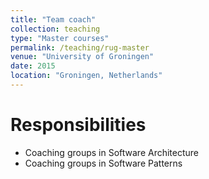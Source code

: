 ```yaml
---
title: "Team coach"
collection: teaching
type: "Master courses"
permalink: /teaching/rug-master
venue: "University of Groningen"
date: 2015
location: "Groningen, Netherlands"
---
```


Responsibilities
======
* Coaching groups in Software Architecture
* Coaching groups in Software Patterns
